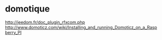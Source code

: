 # domotique

http://jeedom.fr/doc_plugin_rfxcom.php
http://www.domoticz.com/wiki/Installing_and_running_Domoticz_on_a_Raspberry_PI
